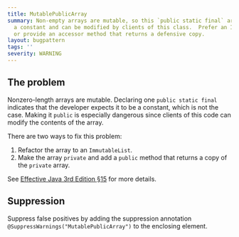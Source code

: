 ```yaml
---
title: MutablePublicArray
summary: Non-empty arrays are mutable, so this `public static final` array is not
  a constant and can be modified by clients of this class.  Prefer an ImmutableList,
  or provide an accessor method that returns a defensive copy.
layout: bugpattern
tags: ''
severity: WARNING
---
```


<!--
*** AUTO-GENERATED, DO NOT MODIFY ***
To make changes, edit the @BugPattern annotation or the explanation in docs/bugpattern.
-->


## The problem
Nonzero-length arrays are mutable. Declaring one `public static final` indicates
that the developer expects it to be a constant, which is not the case. Making it
`public` is especially dangerous since clients of this code can modify the
contents of the array.

There are two ways to fix this problem:

1.  Refactor the array to an `ImmutableList`.
2.  Make the array `private` and add a `public` method that returns a copy of
    the `private` array.

See [Effective Java 3rd Edition §15][ej3e-15] for more details.

[ej3e-15]: https://books.google.com/books?id=BIpDDwAAQBAJ

## Suppression
Suppress false positives by adding the suppression annotation `@SuppressWarnings("MutablePublicArray")` to the enclosing element.

